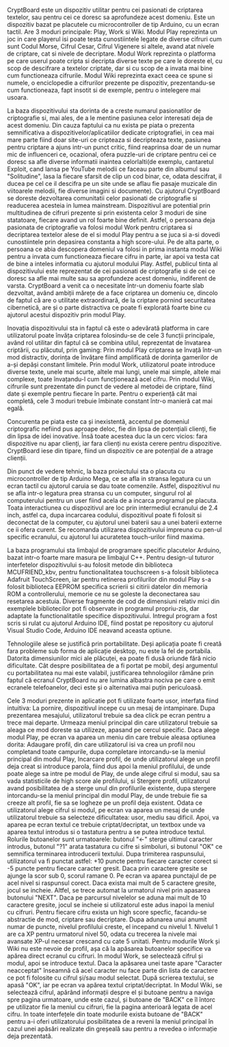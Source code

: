 CryptBoard este un dispozitiv utilitar pentru cei pasionati de criptarea textelor, sau pentru cei ce doresc sa aprofundeze acest domeniu. Este un dispozitiv bazat pe placutele cu microcontroller de tip Arduino, cu un ecran tactil.
Are 3 moduri principale: Play, Work si Wiki.
Modul Play reprezinta un joc in care playerul isi poate testa cunostiintele legate de diverse cifruri cum sunt Codul Morse, Cifrul Cesar, Cifrul Vigenere si altele, avand atat nivele de criptare, cat si nivele de decriptare.
Modul Work reprezinta o platforma pe care userul poate cripta si decripta diverse texte pe care le doreste el, cu scop de descifrare a textelor criptate, dar si cu scop de a invata mai bine cum functioneaza cifrurile.
Modul Wiki reprezinta exact ceea ce spune si numele, o enciclopedie a cifrurilor prezente pe dispozitiv, prezentandu-se cum functioneaza, fapt insotit si de exemple, pentru o intelegere mai usoara. 

La baza dispozitivului sta dorinta de a creste numarul pasionatilor de criptografie si, mai ales, de a le mentine pasiunea celor interesati deja de acest domeniu. Din cauza faptului ca nu exista pe piata o prezenta semnificativa a dispozitivelor/aplicatiilor dedicate criptografiei, in cea mai mare parte fiind doar site-uri ce cripteaza si decripteaza texte, pasiunea pentru criptare a ajuns intr-un punct critic, fiind reaprinsa doar de un numar mic de influenceri ce, ocazional, ofera puzzle-uri de criptare pentru cei ce doresc sa afle diverse informatii inaintea celorlalti(de exemplu, cantaretul Exploit, cand lansa pe YouTube melodii ce faceau parte din albumul sau "Solitudine", lasa la fiecare sfarsit de clip un cod binar, ce, odata descifrat, il ducea pe cel ce il descifra pe un site unde se aflau fie pasaje muzicale din viitoarele melodii, fie diverse imagini si documente). Cu ajutorul CryptBoard se doreste dezvoltarea comunitatii celor pasionati de criptografie si readucerea acesteia in lumea mainstream. Dispozitivul are potential prin multitudinea de cifruri prezente si prin existenta celor 3 moduri de sine statatoare, fiecare avand un rol foarte bine definit. Astfel, o persoana deja pasionata de criptografie va folosi modul Work pentru criptarea si decriptarea textelor alese de el si modul Play pentru a se juca si a-si dovedi cunostiintele prin depasirea constanta a high score-ului. Pe de alta parte, o persoana ce abia descopera domeniul va folosi in prima instanta modul Wiki pentru a invata cum functioneaza fiecare cifru in parte, iar apoi va testa cat de bine a inteles informatia cu ajutorul modului Play. Astfel, publicul tinta al dispozitivului este reprezentat de cei pasionati de criptografie si de cei ce doresc sa afle mai multe sau sa aprofundeze acest domeniu, indiferent de varsta.
CryptBoard a venit ca o necesitate într-un domeniu foarte slab dezvoltat, având ambiții mărețe de a face criptarea un domeniu ce, dincolo de faptul că are o utilitate extraordinară, de la criptare pornind securitatea cibernetică, are și o parte distractiva ce poate fi explorată foarte bine cu ajutorul acestui dispozitiv prin modul Play. 

Inovația dispozitivului sta in faptul că este o adevărată platforma in care utilizatorul poate învăța criptarea folosindu-se de cele 3 funcții principale, având rol utilitar din faptul că se combina utilul, reprezentat de învatarea criptării, cu plăcutul, prin gaming:
Prin modul Play criptarea se învață într-un mod distractiv, dorința de învățare fiind amplificată de dorința gamerilor de a-și depăși constant limitele.
Prin modul Work, utilizatorul poate introduce diverse texte, unele mai scurte, altele mai lungi, unele mai simple, altele mai complexe, toate învațandu-l cum funcționează acel cifru.
Prin modul Wiki, cifrurile sunt prezentate din punct de vedere al metodei de criptare, fiind date și exemple pentru fiecare în parte.
Pentru o experiență cât mai completă, cele 3 moduri trebuie îmbinate constant într-o manieră cat mai egală. 

Concurenta pe piata este ca și inexistentă, accentul pe domeniul criptografic nefiind pus aproape deloc, fie din lipsa de potențiali clienți, fie din lipsa de idei inovative. Însă toate acestea duc la un cerc vicios: fara dispozitive nu apar clienți, iar fara clienți nu exista cerere pentru dispozitive. CryptBoard iese din tipare, fiind un dispozitiv ce are potențial de a atrage clienții. 

Din punct de vedere tehnic, la baza proiectului sta o placuta cu microcontroller de tip Arduino Mega, ce se afla in stransa legatura cu un ecran tactil cu ajutorul caruia se dau toate comenzile. Astfel, dispozitivul nu se afla intr-o legatura prea stransa cu un computer, singurul rol al computerului pentru un user fiind acela de a incarca programul pe placuta. Toata interactiunea cu dispozitivul are loc prin intermediul ecranului de 2.4 inch, astfel ca, dupa incarcarea codului, dispozitivul poate fi folosit si deconectat de la computer, cu ajutorul unei baterii sau a unei baterii externe ce ii ofera curent. Se recomanda utilizarea dispozitivului impreuna cu pen-ul specific ecranului, cu ajutorul lui acuratetea touch-urilor fiind maxima. 

La baza programului sta limbajul de programare specific placutelor Arduino, bazat intr-o foarte mare masura pe limbajul C++. Pentru design-ul tuturor interfetelor dispozitivului s-au folosit metode din biblioteca MCUFRIEND_kbv, pentru functionalitatea touchscreen s-a folosit biblioteca Adafruit TouchScreen, iar pentru retinerea profilurilor din modul Play s-a folosit biblioteca EEPROM specifica scrierii si citirii datelor din memoria ROM a controllerului, memorie ce nu se goleste la deconectarea sau resetarea acestuia. Diverse fragmente de cod de dimensiuni relativ mici din exemplele bibliotecilor pot fi observate in programul propriu-zis, dar adaptate la functionalitatile specifice dispozitivului. Intregul program a fost scris si rulat cu ajutorul Arduino IDE, fiind postat pe repository cu ajutorul Visual Studio Code, Arduino IDE neavand aceasta optiune. 

Tehnologiile alese se justifică prin portabilitate. Deși aplicația poate fi creată fara probleme sub forma de aplicație desktop, nu este la fel de portabila. Datorita dimensiunilor mici ale plăcuței, ea poate fi dusă oriunde fără nicio dificultate. Cât despre posibilitatea de a fi portat pe mobil, deși argumentul cu portabilitatea nu mai este valabil, justificarea tehnologiilor rămâne prin faptul că ecranul CryptBoard nu are lumina albastra nociva pe care o emit ecranele telefoanelor, deci este și o alternativa mai puțin periculoasă. 

Cele 3 moduri prezente in aplicatie pot fi utilizate foarte usor, interfata fiind intuitiva:
La pornire, dispozitivul incepe cu un mesaj de intampinare. Dupa prezentarea mesajului, utilizatorul trebuie sa dea click pe ecran pentru a trece mai departe. Urmeaza meniul principal din care utilizatorul trebuie sa aleaga ce mod doreste sa utilizeze, apasand pe cercul specific. 
Daca alege modul Play, pe ecran va aparea un meniu din care trebuie aleasa optiunea dorita: Adaugare profil, din care utilizatorul isi va crea un profil nou completand toate campurile, dupa completare intorcandu-se la meniul principal din modul Play, Incarcare profil, de unde utilizatorul alege un profil deja creat si introduce parola, fiind dus apoi la meniul profilului, de unde poate alege sa intre pe modul de Play, de unde alege cifrul si modul, sau sa vada statisticile de high score ale profilului, si Stergere profil, utilizatorul avand posibilitatea de a sterge unul din profilurile existente, dupa stergere intorcandu-se la meniul principal din modul Play, de unde trebuie fie sa creeze alt profil, fie sa se logheze pe un profil deja existent. Odata ce utilizatorul alege cifrul si modul, pe ecran va aparea un mesaj de unde utilizatorul trebuie sa selecteze dificultatea: usor, mediu sau dificil. Apoi, va aparea pe ecran textul ce trebuie criptat/decriptat, un textbox unde va aparea textul introdus si o tastatura pentru a se putea introduce textul. Rolurile butoanelor sunt urmatoarele: butonul "<-" sterge ultimul caracter introdus, butonul "?1" arata tastatura cu cifre si simboluri, si butonul "OK" ce semnifica terminarea introducerii textului. Dupa trimiterea raspunsului, utilizatorul va fi punctat astfel: +10 puncte pentru fiecare caracter corect si -5 puncte pentru fiecare caracter gresit. Daca prin caractere gresite se ajunge la scor sub 0, scorul ramane 0. Pe ecran va aparea punctajul de pe acel nivel si raspunsul corect. Daca exista mai mult de 5 caractere gresite, jocul se incheie. Altfel, se trece automat la urmatorul nivel prin apasarea butonului "NEXT". Daca pe parcursul nivelelor se aduna mai mult de 10 caractere gresite, jocul se incheie si utilizatorul este adus inapoi la meniul cu cifruri. Pentru fiecare cifru exista un high score specfic, facandu-se abstractie de mod, criptare sau decriptare. Dupa adunarea unui anumit numar de puncte, nivelul profilului creste, el incepand cu nivelul 1. Nivelul 1 are ca XP pentru urmatorul nivel 50, odata cu trecerea la nivele mai avansate XP-ul necesar crescand cu cate 5 unitati.
Pentru modurile Work și Wiki nu este nevoie de profil, așa că la apăsarea butoanelor specifice va apărea direct ecranul cu cifruri.
In modul Work, se selectează cifrul și modul, apoi se introduce textul. Daca la apăsarea unei taste apare "Caracter neacceptat" înseamnă că acel caracter nu face parte din lista de caractere ce pot fi folosite cu cifrul și/sau modul selectat. După scrierea textului, se apasă "OK", iar pe ecran va apărea textul criptat/decriptat.
In Modul Wiki, se selectează cifrul, apărând informații despre el și butoane pentru a naviga spre pagina urmatoare, unde este cazul, și butoane de "BACK" ce îl întorc pe utilizator fie la meniul cu cifruri, fie la pagina anterioară legata de acel cifru.
In toate interfețele din toate modurile exista butoane de "BACK" pentru a-i oferi utilizatorului posibilitatea de a reveni la meniul principal în cazul unei apăsări realizate din greșeală sau pentru a revedea o informație deja prezentată.

